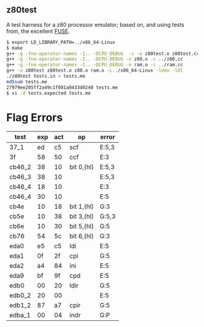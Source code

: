 z80test
-------

A test harness for a z80 processor emulator; based on, and using tests from,
the excellent [FUSE](http://fuse-emulator.sourceforge.net/).

```bash
$ export LD_LIBRARY_PATH=../x86_64-Linux
$ make
g++ -g -fno-operator-names -I.. -DCPU_DEBUG  -c -o z80test.o z80test.cc
g++ -g -fno-operator-names -I.. -DCPU_DEBUG -o z80.o -c ../z80.cc
g++ -g -fno-operator-names -I.. -DCPU_DEBUG -o ram.o -c ../ram.cc
g++ -o z80test z80test.o z80.o ram.o -L../x86_64-Linux -lemu -ldl
./z80test tests.in > tests.me
md5sum tests.me
27979ee205ff2a49c1f081a0433d0240 tests.me
$ vi -d tests.expected tests.me
```

Flag Errors
===========

|test	|exp	|act	|op		|error	|
|-------|-------|-------|---------------|-------|
|37_1	|ed	|c5	|scf		| E:5,3	|
|3f	|58	|50	|ccf		| E:3	|
|cb46_2	|38	|10	|bit 0,(hl)	| E:5,3 |
|cb46_3	|38	|10	|		| E:5,3	|
|cb46_4	|18	|10	|		| E:3	|
|cb46_4	|30	|10	|		| E:5	|
|cb4e	|10	|18	|bit 1,(hl)	| G:3	|
|cb5e	|10	|38	|bit 3,(hl)	| G:5,3	|
|cb6e	|10	|30	|bit 5,(hl)	| G:5	|
|cb76	|54	|5c	|bit 6,(hl)	| G:3	|
|eda0	|e5	|c5	|ldi		| E:5	|
|eda1	|0f	|2f	|cpi		| G:5	|
|eda2	|a4	|84	|ini		| E:5	|
|eda9	|bf	|9f	|cpd		| E:5	|
|edb0	|00	|20	|ldir		| G:5	|
|edb0_2	|20	|00	|		| E:5	|
|edb1_2	|87	|a7	|cpir		| G:5	|
|edba_1	|00	|04	|indr		| G:P	|

